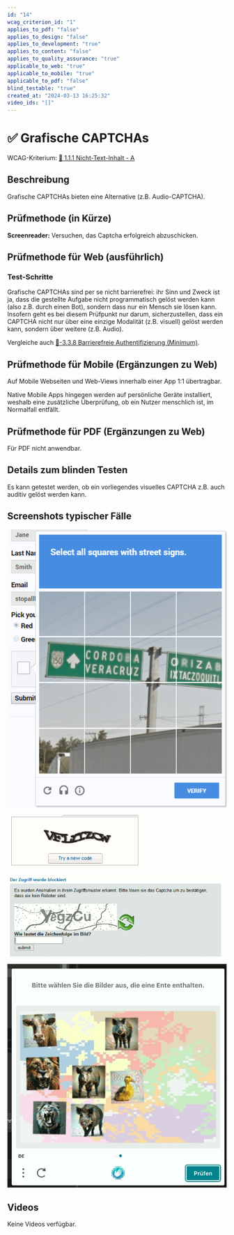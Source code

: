 ```yaml
---
id: "14"
wcag_criterion_id: "1"
applies_to_pdf: "false"
applies_to_design: "false"
applies_to_development: "true"
applies_to_content: "false"
applies_to_quality_assurance: "true"
applicable_to_web: "true"
applicable_to_mobile: "true"
applicable_to_pdf: "false"
blind_testable: "true"
created_at: "2024-03-13 16:25:32"
video_ids: "[]"
---
```


# ✅ Grafische CAPTCHAs

WCAG-Kriterium: [📜 1.1.1 Nicht-Text-Inhalt - A](..)

## Beschreibung

Grafische CAPTCHAs bieten eine Alternative (z.B. Audio-CAPTCHA).

## Prüfmethode (in Kürze)

**Screenreader:** Versuchen, das Captcha erfolgreich abzuschicken.

## Prüfmethode für Web (ausführlich)

### Test-Schritte

Grafische CAPTCHAs sind per se nicht barrierefrei: ihr Sinn und Zweck ist ja, dass die gestellte Aufgabe nicht programmatisch gelöst werden kann (also z.B. durch einen Bot), sondern dass nur ein Mensch sie lösen kann. Insofern geht es bei diesem Prüfpunkt nur darum, sicherzustellen, dass ein CAPTCHA nicht nur über eine einzige Modalität (z.B. visuell) gelöst werden kann, sondern über weitere (z.B. Audio).

Vergleiche auch [📜-3.3.8 Barrierefreie Authentifizierung (Minimum)](/de/wcag/3.3.8-barrierefreie-authentifizierung-minimum).

## Prüfmethode für Mobile (Ergänzungen zu Web)

Auf Mobile Webseiten und Web-Views innerhalb einer App 1:1 übertragbar.

Native Mobile Apps hingegen werden auf persönliche Geräte installiert, weshalb eine zusätzliche Überprüfung, ob ein Nutzer menschlich ist, im Normalfall entfällt.

## Prüfmethode für PDF (Ergänzungen zu Web)

Für PDF nicht anwendbar.

## Details zum blinden Testen

Es kann getestet werden, ob ein vorliegendes visuelles CAPTCHA z.B. auch auditiv gelöst werden kann.

## Screenshots typischer Fälle

![Google Recaptcha (mit Audio-Alternative)](images/google-recaptcha.png)

![Grafisches CAPTCHA](images/grafisches-captcha.png)

![Noch ein CAPTCHA](images/noch-ein-captcha.png)

![Ein CAPTCHA, bei dem man Tiere erkennen muss](images/ein-captcha-bei-dem-man-tiere-erkennen-muss.png)

## Videos

Keine Videos verfügbar.
